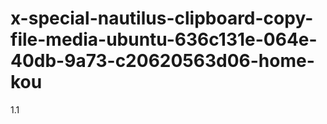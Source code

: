 # x-special-nautilus-clipboard-copy-file-media-ubuntu-636c131e-064e-40db-9a73-c20620563d06-home-kou
1.1
